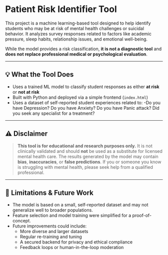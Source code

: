# Patient Risk Identifier Tool

This project is a machine learning-based tool designed to help identify students who may be at risk of mental health challenges or suicidal behavior. It analyzes survey responses related to factors like academic pressure, sleep habits, relationship issues, and emotional well-being.

While the model provides a risk classification, **it is not a diagnostic tool** and **does not replace professional medical or psychological evaluation**.

---

## 💡 What the Tool Does

- Uses a trained ML model to classify student responses as either **at risk** or **not at risk**
- Built with Python and deployed via a simple frontend (`index.html`)
- Uses a dataset of self-reported student experiences related to:
  -Do you have Depression?	Do you have Anxiety?	Do you have Panic attack?	Did you seek any specialist for a treatment?
  

---

## ⚠️ Disclaimer

> **This tool is for educational and research purposes only.**
> It is not clinically validated and should **not** be used as a substitute for licensed mental health care.
> The results generated by the model may contain **bias**, **inaccuracies**, or **false predictions**.
> If you or someone you know is struggling with mental health, please seek help from a qualified professional.

---

## 🔧 Limitations & Future Work

- The model is based on a small, self-reported dataset and may not generalize well to broader populations.
- Feature selection and model training were simplified for a proof-of-concept.
- Future improvements could include:
  - More diverse and larger datasets
  - Regular re-training and tuning
  - A secured backend for privacy and ethical compliance
  - Feedback loops or human-in-the-loop moderation


